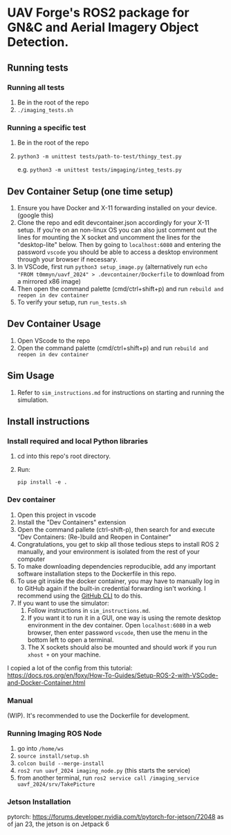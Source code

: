 # UAV Forge's ROS2 package for GN&C and Aerial Imagery Object Detection.

## Running tests
### Running all tests
1. Be in the root of the repo
2. `./imaging_tests.sh`

### Running a specific test
1. Be in the root of the repo
2. `python3 -m unittest tests/path-to-test/thingy_test.py`

	e.g. `python3 -m unittest tests/imgaging/integ_tests.py`

## Dev Container Setup (one time setup)
1. Ensure you have Docker and X-11 forwarding installed on your device. (google this)
2. Clone the repo and edit devcontainer.json accordingly for your X-11 setup. If you're on an non-linux OS you can also just comment out the lines for mounting the X socket and uncomment the lines for the "desktop-lite" below. Then by going to `localhost:6080` and entering the password `vscode` you should be able to access a desktop environment through your browser if necessary. 
3. In VSCode, first run `python3 setup_image.py` (alternatively run `echo "FROM t0mmyn/uavf_2024" > .devcontainer/Dockerfile` to download from a mirrored x86 image)
4. Then open the command palette (cmd/ctrl+shift+p) and run `rebuild and reopen in dev container`
5. To verify your setup, run `run_tests.sh`

## Dev Container Usage
1. Open VScode to the repo
2. Open the command palette (cmd/ctrl+shift+p) and run `rebuild and reopen in dev container`

## Sim Usage

1. Refer to `sim_instructions.md` for instructions on starting and running the simulation.


## Install instructions

### Install required and local Python libraries

1. cd into this repo's root directory.

2. Run:
	```
	pip install -e .
	```


### Dev container

1. Open this project in vscode
2. Install the "Dev Containers" extension
3. Open the command pallete (ctrl-shift-p), then search for and execute "Dev Containers: (Re-)build and Reopen in Container"
4. Congratulations, you get to skip all those tedious steps to install ROS 2 manually, and your environment is isolated from the rest of your computer
5. To make downloading dependencies reproducible, add any important software installation steps to the Dockerfile in this repo.
6. To use git inside the docker container, you may have to manually log in to GitHub again if the built-in credential forwarding isn't working. I recommend using the [GitHub CLI](https://cli.github.com/) to do this.
7. If you want to use the simulator:
	1. Follow instructions in `sim_instructions.md`.
	2. If you want it to run it in a GUI, one way is using the remote desktop environment in the dev container. Open `localhost:6080` in a web browser, then enter password `vscode`, then use the menu in the bottom left to open a terminal.
	3. The X sockets should also be mounted and should work if you run `xhost +` on your machine.


I copied a lot of the config from this tutorial: https://docs.ros.org/en/foxy/How-To-Guides/Setup-ROS-2-with-VSCode-and-Docker-Container.html


### Manual

(WIP). It's recommended to use the Dockerfile for development.

### Running Imaging ROS Node
1. go into `/home/ws`
2. `source install/setup.sh`
3. `colcon build --merge-install`
4. `ros2 run uavf_2024 imaging_node.py` (this starts the service)
5. from another terminal, run `ros2 service call /imaging_service uavf_2024/srv/TakePicture`

### Jetson Installation
pytorch: https://forums.developer.nvidia.com/t/pytorch-for-jetson/72048
as of jan 23, the jetson is on Jetpack 6
